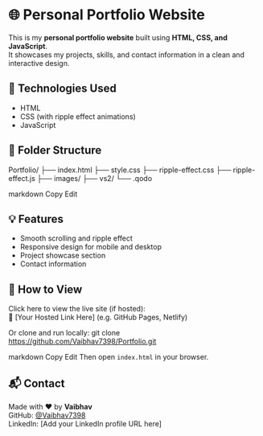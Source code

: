 # 🌐 Personal Portfolio Website

This is my **personal portfolio website** built using **HTML, CSS, and JavaScript**.  
It showcases my projects, skills, and contact information in a clean and interactive design.

## 🔧 Technologies Used
- HTML
- CSS (with ripple effect animations)
- JavaScript

## 📁 Folder Structure
Portfolio/
├── index.html
├── style.css
├── ripple-effect.css
├── ripple-effect.js
├── images/
├── vs2/
└── .qodo

markdown
Copy
Edit

## 💡 Features
- Smooth scrolling and ripple effect
- Responsive design for mobile and desktop
- Project showcase section
- Contact information

## 🚀 How to View
Click here to view the live site (if hosted):  
🔗 [Your Hosted Link Here] (e.g. GitHub Pages, Netlify)

Or clone and run locally:
git clone https://github.com/Vaibhav7398/Portfolio.git

markdown
Copy
Edit
Then open `index.html` in your browser.

## 📬 Contact
Made with ❤️ by **Vaibhav**  
GitHub: [@Vaibhav7398](https://github.com/Vaibhav7398)  
LinkedIn: [Add your LinkedIn profile URL here]
